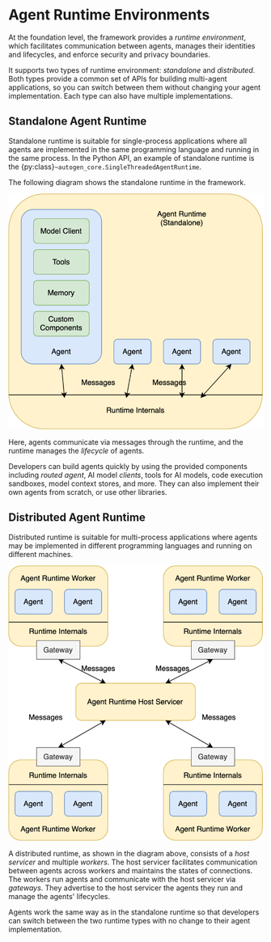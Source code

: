 # Agent Runtime Environments

At the foundation level, the framework provides a _runtime environment_, which facilitates
communication between agents, manages their identities and lifecycles,
and enforce security and privacy boundaries.

It supports two types of runtime environment: _standalone_ and _distributed_.
Both types provide a common set of APIs for building multi-agent applications,
so you can switch between them without changing your agent implementation.
Each type can also have multiple implementations.

## Standalone Agent Runtime

Standalone runtime is suitable for single-process applications where all agents
are implemented in the same programming language and running in the same process.
In the Python API, an example of standalone runtime is the {py:class}`~autogen_core.SingleThreadedAgentRuntime`.

The following diagram shows the standalone runtime in the framework.

![Standalone Runtime](architecture-standalone.svg)

Here, agents communicate via messages through the runtime, and the runtime manages
the _lifecycle_ of agents.

Developers can build agents quickly by using the provided components including
_routed agent_, AI model _clients_, tools for AI models, code execution sandboxes,
model context stores, and more.
They can also implement their own agents from scratch, or use other libraries.

## Distributed Agent Runtime

Distributed runtime is suitable for multi-process applications where agents
may be implemented in different programming languages and running on different
machines.

![Distributed Runtime](architecture-distributed.svg)

A distributed runtime, as shown in the diagram above,
consists of a _host servicer_ and multiple _workers_.
The host servicer facilitates communication between agents across workers
and maintains the states of connections.
The workers run agents and communicate with the host servicer via _gateways_.
They advertise to the host servicer the agents they run and manage the agents' lifecycles.

Agents work the same way as in the standalone runtime so that developers can
switch between the two runtime types with no change to their agent implementation.
